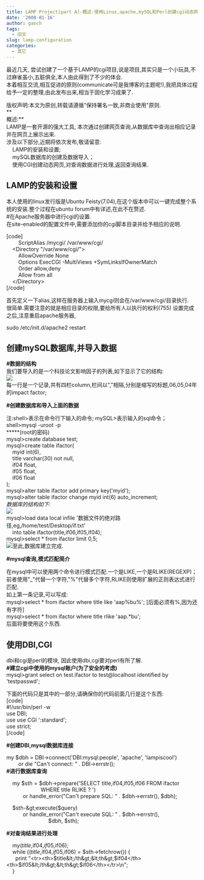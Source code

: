 ```yaml
---
title: LAMP Project[part A]-概述:使用Linux,apache,mySQL和Perl创建cgi动态网页项目[上部]
date: '2008-01-16'
author: gaoch
tags:
  - 旧文
slug: lamp-configuration
categories:
  - 其它
---
```


最近几天,
尝试创建了一个基于LAMP的cgi项目,说是项目,其实只是一个小玩具,不过麻雀虽小,五脏俱全,本人由此得到了不少的体会.  
本着相互交流,相互促进的原则(communicate可是我博客的主题呢!),我把具体过程给予一定的整理,由此发布出来,相当于固化学习成果了.  
  
版权声明:本文为原创,转载请遵循"保持署名一致,非商业使用"原则.  
**  
概述:**  
LAMP是一套开源的强大工具,
本次通过创建网页查询,从数据库中查询出相应记录并在网页上展示出来.  
涉及以下部分,近期将依次发布,敬请留意:  
    LAMP的安装和设置;  
    mySQL数据库的创建及数据导入；  
    使用CGI创建动态网页,对查询数据进行处理,返回查询结果.  
  
  
## LAMP的安装和设置
  
本人使用的linux发行版是Ubuntu
Feisty(7.04),在这个版本中可以一键完成整个系统的安装.整个过程在ubuntu
forum中有详述,在此不在赘述.  
\#在Apache服务器中进行cgi的设置.  
在site-enabled的配置文件中,需要添加你的cgi脚本目录并给予相应的说明.  

\[code\]  
        ScriptAlias /mycgi/ /var/www/cgi/  
    &lt;Directory "/var/www/cgi/"&gt;  
        AllowOverride None  
        Options ExecCGI -MultiViews +SymLinksIfOwnerMatch  
        Order allow,deny  
        Allow from all  
    &lt;/Directory&gt;  
\[/code\]  

首先定义一下alias,这样在服务器上输入mycgi则会在/var/www/cgi/目录执行.  
很简单.需要注意的就是相应目录的权限,要给所有人以执行的权利(755)
设置完成之后,注意重启apache服务器,  

sudo /etc/init.d/apache2 restart  
  
## 创建mySQL数据库,并导入数据 
  
**\#数据的结构**  
我们要导入的是一个科技论文影响因子的列表,如下显示了它的结构:  
[<img src="http://hiphotos.baidu.com/spring%5Fgao/pic/item/cf97b5fb95cfa72c4e4aea31.jpg" class="blogimg" />](http://hiphotos.baidu.com/spring%5Fgao/pic/item/e8e74010dea102f2c2ce794a.jpg)  
每一行是一个记录,共有四栏column,栏间以","相隔,分别是缩写的标题,06,05,04年的impact
factor;  
  
**\#创建数据库和导入上面的数据**  
  
注:shell&gt;表示在命令行下输入的命令; mySQL&gt;表示输入的sql命令；  
shell&gt;mysql -uroot -p  
\*\*\*\*\*(root的密码)  
mysql&gt;create database test;  
mysql&gt;create table ifactor(  
    myid int(6),  
    title varchar(30) not null,  
    if04 float,  
    if05 float,  
    if06 float  
);  
mysql&gt;alter table ifactor add primary key('myid');  
mysql&gt;alter table ifactor change myid int(6) auto\_increment;  
*数据库的结构如下:*  
<img src="http://hiphotos.baidu.com/spring%5Fgao/pic/item/23549c506b381f6c84352411.jpg" class="blogimg" />  
mysql&gt;load data local infile
'数据文件的绝对路径,eg,/home/test/Desktop/if.txt'  
    into table ifactor(title,if06,if05,if04);  
mysql&gt;select \* from ifactor limit 0,5;  
<img src="http://hiphotos.baidu.com/spring%5Fgao/pic/item/8fa231d32ce87c0e3bf3cf29.jpg" class="blogimg" />至此,数据库建立完成.  
  
**\#mysql查询,模式匹配简介**  
  
在mysql中可以使用两个命令进行模式匹配.一个是LIKE,一个是RLIKE(REGEXP)；  
前者使用"\_"代替一个字符,"%"代替多个字符,RLIKE则使用扩展的正则表达式进行匹配.  
如上第一条记录,可以写成:  
mysql&gt;select \* from ifactor where title like 'aap%bu%';
\[后面必须有%,因为还有字符\]  
mysql&gt;select \* from ifactor where title rlike 'aap.\*bu';  
后面将要使用这个东西.  
  
## 使用DBI,CGI
  
dbi和cgi是perl的模块, 因此使用dbi,cgi要对perl有所了解.  
**\#建立cgi中使用的mysql账户(为了安全的考虑)**  
mysql&gt;grant select on test.ifactor to test@localhost identified by
'testpasswd';  
  
下面的代码只是其中的一部分,请确保你的代码前面几行是这个东西:  
\[code\]  
\#!/usr/bin/perl -w  
use DBI;  
use use CGI ':standard';  
use strict;  
\[/code\]  
  
**\#创建DBI,mysql数据库连接**  
  
my $dbh = DBI-&gt;connect('DBI:mysql:people', 'apache', 'lampiscool')  
        or die "Can't connect: " . DBI-&gt;errstr();  
**\#进行数据库查询**  
  
    my $sth = $dbh-&gt;prepare('SELECT title,if04,if05,if06 FROM
ifactor  
                       WHERE title RLIKE ? ')  
           or handle\_error("Can't prepare SQL: " . $dbh-&gt;errstr(),
$dbh);  
  
    $sth-&gt;execute($query)  
           or handle\_error("Can't execute SQL: " . $dbh-&gt;errstr(),  
                            $dbh, $sth);  
  
**\#对查询结果进行处理**  
  
    my($title,$if04,$if05,$if06);  
    while (($title,$if04,$if05,$if06) = $sth-&gt;fetchrow()) {  
      print
"&lt;tr&gt;&lt;th&gt;$title&lt;/th&gt;&lt;th&gt;$if04&lt;/th&gt;&lt;th&gt;$if05&lt;/th&gt;&lt;th&gt;$if06&lt;/th&gt;&lt;/tr&gt;\\n";  
    }  
  
  
